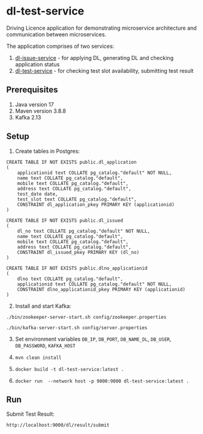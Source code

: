 # dl-test-service
Driving Licence application for demonstrating microservice architecture and communication between microservices.

The application comprises of two services:
1. [dl-issue-service](https://github.com/ChandniRB/dl-issue-service) - for applying DL, generating DL and checking application status
2. [dl-test-service](https://github.com/ChandniRB/dl-test-service) - for checking test slot availability, submitting test result


## Prerequisites
1. Java version 17
2. Maven version 3.8.8
3. Kafka 2.13

## Setup

1. Create tables in Postgres:
```
CREATE TABLE IF NOT EXISTS public.dl_application
(
    applicationid text COLLATE pg_catalog."default" NOT NULL,
    name text COLLATE pg_catalog."default",
    mobile text COLLATE pg_catalog."default",
    address text COLLATE pg_catalog."default",
    test_date date,
    test_slot text COLLATE pg_catalog."default",
    CONSTRAINT dl_application_pkey PRIMARY KEY (applicationid)
)

```

```
CREATE TABLE IF NOT EXISTS public.dl_issued
(
    dl_no text COLLATE pg_catalog."default" NOT NULL,
    name text COLLATE pg_catalog."default",
    mobile text COLLATE pg_catalog."default",
    address text COLLATE pg_catalog."default",
    CONSTRAINT dl_issued_pkey PRIMARY KEY (dl_no)
)

```

```
CREATE TABLE IF NOT EXISTS public.dlno_applicationid
(
    dlno text COLLATE pg_catalog."default",
    applicationid text COLLATE pg_catalog."default" NOT NULL,
    CONSTRAINT dlno_applicationid_pkey PRIMARY KEY (applicationid)
)

```

2. Install and start Kafka:

```
./bin/zookeeper-server-start.sh config/zookeeper.properties

./bin/kafka-server-start.sh config/server.properties
```

3. Set environment variables `DB_IP`, `DB_PORT`, `DB_NAME_DL`, `DB_USER`, `DB_PASSWORD`, `KAFKA_HOST`

4. `mvn clean install`

5. `docker build -t dl-test-service:latest .`

6. `docker run  --network host -p 9000:9000 dl-test-service:latest .`

## Run

Submit Test Result:
```
http://localhost:9000/dl/result/submit
```

